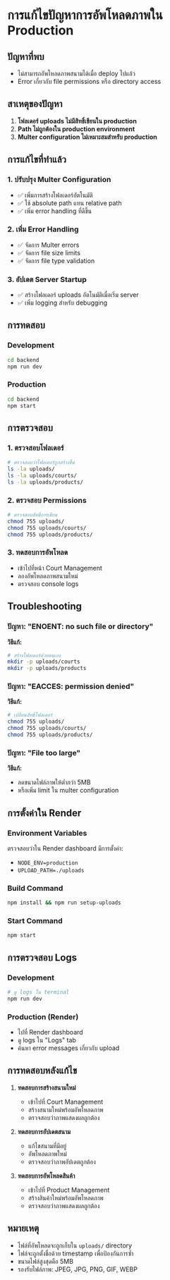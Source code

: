 # การแก้ไขปัญหาการอัพโหลดภาพใน Production

## ปัญหาที่พบ
- ไม่สามารถอัพโหลดภาพสนามได้เมื่อ deploy ไปแล้ว
- Error เกี่ยวกับ file permissions หรือ directory access

## สาเหตุของปัญหา
1. **โฟลเดอร์ uploads ไม่มีสิทธิ์เขียนใน production**
2. **Path ไม่ถูกต้องใน production environment**
3. **Multer configuration ไม่เหมาะสมสำหรับ production**

## การแก้ไขที่ทำแล้ว

### 1. ปรับปรุง Multer Configuration
- ✅ เพิ่มการสร้างโฟลเดอร์อัตโนมัติ
- ✅ ใช้ absolute path แทน relative path
- ✅ เพิ่ม error handling ที่ดีขึ้น

### 2. เพิ่ม Error Handling
- ✅ จัดการ Multer errors
- ✅ จัดการ file size limits
- ✅ จัดการ file type validation

### 3. อัปเดต Server Startup
- ✅ สร้างโฟลเดอร์ uploads อัตโนมัติเมื่อเริ่ม server
- ✅ เพิ่ม logging สำหรับ debugging

## การทดสอบ

### Development
```bash
cd backend
npm run dev
```

### Production
```bash
cd backend
npm start
```

## การตรวจสอบ

### 1. ตรวจสอบโฟลเดอร์
```bash
# ตรวจสอบว่าโฟลเดอร์ถูกสร้างขึ้น
ls -la uploads/
ls -la uploads/courts/
ls -la uploads/products/
```

### 2. ตรวจสอบ Permissions
```bash
# ตรวจสอบสิทธิ์การเขียน
chmod 755 uploads/
chmod 755 uploads/courts/
chmod 755 uploads/products/
```

### 3. ทดสอบการอัพโหลด
- เข้าไปที่หน้า Court Management
- ลองอัพโหลดภาพสนามใหม่
- ตรวจสอบ console logs

## Troubleshooting

### ปัญหา: "ENOENT: no such file or directory"
**วิธีแก้:**
```bash
# สร้างโฟลเดอร์ด้วยตนเอง
mkdir -p uploads/courts
mkdir -p uploads/products
```

### ปัญหา: "EACCES: permission denied"
**วิธีแก้:**
```bash
# เปลี่ยนสิทธิ์โฟลเดอร์
chmod 755 uploads/
chmod 755 uploads/courts/
chmod 755 uploads/products/
```

### ปัญหา: "File too large"
**วิธีแก้:**
- ลดขนาดไฟล์ภาพให้ต่ำกว่า 5MB
- หรือเพิ่ม limit ใน multer configuration

## การตั้งค่าใน Render

### Environment Variables
ตรวจสอบว่าใน Render dashboard มีการตั้งค่า:
- `NODE_ENV=production`
- `UPLOAD_PATH=./uploads`

### Build Command
```bash
npm install && npm run setup-uploads
```

### Start Command
```bash
npm start
```

## การตรวจสอบ Logs

### Development
```bash
# ดู logs ใน terminal
npm run dev
```

### Production (Render)
- ไปที่ Render dashboard
- ดู logs ใน "Logs" tab
- ค้นหา error messages เกี่ยวกับ upload

## การทดสอบหลังแก้ไข

1. **ทดสอบการสร้างสนามใหม่**
   - เข้าไปที่ Court Management
   - สร้างสนามใหม่พร้อมอัพโหลดภาพ
   - ตรวจสอบว่าภาพแสดงผลถูกต้อง

2. **ทดสอบการอัปเดตสนาม**
   - แก้ไขสนามที่มีอยู่
   - อัพโหลดภาพใหม่
   - ตรวจสอบว่าภาพอัปเดตถูกต้อง

3. **ทดสอบการอัพโหลดสินค้า**
   - เข้าไปที่ Product Management
   - สร้างสินค้าใหม่พร้อมอัพโหลดภาพ
   - ตรวจสอบว่าภาพแสดงผลถูกต้อง

## หมายเหตุ

- ไฟล์ที่อัพโหลดจะถูกเก็บใน `uploads/` directory
- ไฟล์จะถูกตั้งชื่อด้วย timestamp เพื่อป้องกันการซ้ำ
- ขนาดไฟล์สูงสุดคือ 5MB
- รองรับไฟล์ภาพ: JPEG, JPG, PNG, GIF, WEBP
